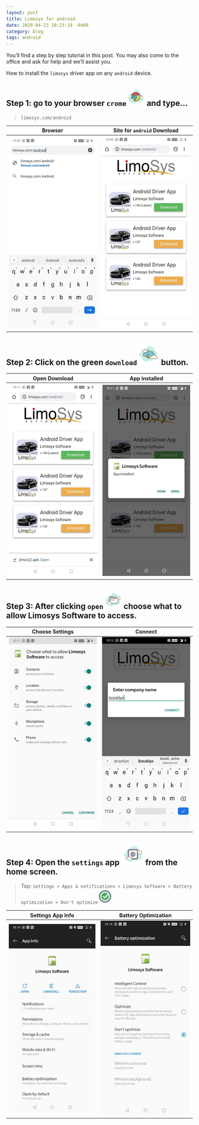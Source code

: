 ```yaml
---
layout: post
title: Limosys for android
date: 2020-04-23 10:23:19 -0400
category: blog
tags: android
---
```

You’ll find a step by step tutorial in this post. You may also come to the office and ask for help and we’ll assist you.

How to install the `limosys` driver app on any `android` device.

## Step 1: go to your browser `crome`![crome](/images/icons8-chrome.png) and type...
> `limosys.com/android`

Browser             | Site for `android` Download
:-------------------------:|:-------------------------:
![screenshot](/images/android-browser.jpg) | ![screenshot2](/images/android-download.jpg)

## Step 2: Click on the green `download`![download](/images/icons8-download.png) button.

Open Download             | App installed
:-------------------------:|:-------------------------:
![screenshot](/images/android-download2.jpg) | ![screenshot2](/images/installed-open.jpg)

## Step 3: After clicking `open`![open](/images/icons8-opened-folder.png) choose what to allow Limosys Software to access.   

Choose Settings             | Connect
:-------------------------:|:-------------------------:
![screenshot](/images/continue.jpg) | ![screenshot2](/images/company-name.jpg)

## Step 4: Open the `settings` app ![settings](/images/icons8-settings.png) from the home screen.
> Tap: `Settings > Apps & notifications > Limosys Software > Battery optimization > Don't optimize`![radio-button](/images/icons8-checked-radio-button.png)

Settings App Info             | Battery Optimization
:-------------------------:|:-------------------------:
![screenshot](/images/battery-optimization.jpg) | ![screenshot](/images/dont-optimize.jpg)
